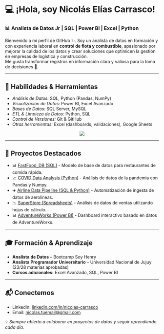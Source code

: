 # 💻 ¡Hola, soy Nicolás Elías Carrasco!

### 📊 Analista de Datos Jr | SQL | Power BI | Excel | Python

Bienvenido a mi perfil de GitHub ✨. Soy un analista de datos en formación y con experiencia laboral en **control de flota y combustible**, apasionado por mejorar la calidad de los datos y crear soluciones que optimicen la gestión en empresas de logística y construcción.  
Me gusta transformar registros en información clara y valiosa para la toma de decisiones 🚀.

---

## 🚀 Habilidades & Herramientas

- *Análisis de Datos:* SQL, Python (Pandas, NumPy)
- *Visualización de Datos:* Power BI, Excel Avanzado
- *Bases de Datos:* SQL Server, MySQL
- *ETL & Limpieza de Datos:* Python, SQL
- *Control de Versiones:* Git & GitHub
- *Otras herramientas:* Excel (dashboards, validaciones), Google Sheets

<p align="center">
  <a href="https://skillicons.dev">
    <img src="https://skillicons.dev/icons?i=python,git,github,mysql,pandas,excel,powerbi,vscode&theme=light&perline=5" />
  </a>
</p>

---

## 📂 Proyectos Destacados

- 📊 [FastFood_DB (SQL)](https://github.com/NicolasEliasCarrasco/fastfood_db) - Modelo de base de datos para restaurantes de comida rápida.
- 📈 [COVID Data Analysis (Python)](https://github.com/NicolasEliasCarrasco/covid_analysis) - Análisis de datos de la pandemia con Pandas y Numpy.
- ✈️ [Airline Data Pipeline (SQL & Python)](https://github.com/tu_usuario/airline_project) - Automatización de ingesta de datos de aerolíneas.
- 📉 [SuperStore (Spreadsheets)](https://docs.google.com/spreadsheets/d/1AXE95DEG5btNVqppyiVeKnaebYzcDuMLUsyipMw2NEw/edit?usp=sharing) - Análisis de datos de ventas utilizando hojas de cálculo.
- 📊 [AdventureWorks (Power BI)](https://github.com/NicolasEliasCarrasco/AdventureWorks) - Dashboard interactivo basado en datos de AdventureWorks.

---

## 🎓 Formación & Aprendizaje

- **Analista de Datos** – Bootcamp Soy Henry  
- **Analista Programador Universitario** – Universidad Nacional de Jujuy (23/28 materias aprobadas)  
- **Cursos adicionales:** Excel Avanzado, SQL, Power BI  

---

## 📬 Conectemos

- LinkedIn: [linkedin.com/in/nicolas-carrasco](https://www.linkedin.com)  
- Email: nicolas.tuemail@gmail.com  

💡 *Siempre abierto a colaborar en proyectos de datos y seguir aprendiendo cada día.*
